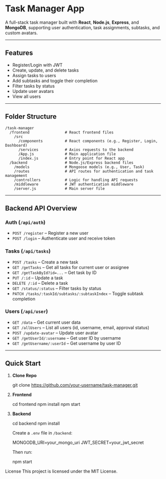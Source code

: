 # Task Manager App

A full-stack task manager built with **React**, **Node.js**, **Express**, and **MongoDB**, supporting user authentication, task assignments, subtasks, and custom avatars.

---

## Features

- Register/Login with JWT
- Create, update, and delete tasks
- Assign tasks to users
- Add subtasks and toggle their completion
- Filter tasks by status
- Update user avatars
- View all users

---
## Folder Structure

```
/task-manager
  /frontend                # React frontend files
    /src
      /components          # React components (e.g., Register, Login, Dashboard)
      /services            # Axios requests to the backend
      /App.js              # Main application file
      /index.js            # Entry point for React app
  /backend                 # Node.js/Express backend files
    /models                # Mongoose models (e.g., User, Task)
    /routes                # API routes for authentication and task management
    /controllers           # Logic for handling API requests
    /middleware            # JWT authentication middleware
    /server.js             # Main server file
```
---

## Backend API Overview

### **Auth (`/api/auth`)**
- `POST /register` – Register a new user  
- `POST /login` – Authenticate user and receive token  

### **Tasks (`/api/tasks`)**
- `POST /tasks` – Create a new task  
- `GET /getTasks` – Get all tasks for current user or assignee  
- `GET /getTaskById?id=...` – Get task by ID  
- `PUT /:id` – Update a task  
- `DELETE /:id` – Delete a task  
- `GET /status/:status` – Filter tasks by status  
- `PATCH /tasks/:taskId/subtasks/:subtaskIndex` – Toggle subtask completion  

### **Users (`/api/user`)**
- `GET /data` – Get current user data  
- `GET /allUsers` – List all users (id, username, email, approval status)  
- `POST /update-avatar` – Update user avatar  
- `GET /getUserId/:username` – Get user ID by username  
- `GET /getUsername/:userId` – Get username by user ID  

---

## Quick Start

1. **Clone Repo**  
   
   git clone https://github.com/your-username/task-manager.git
   

2. **Frontend**  
   
   cd frontend
   npm install
   npm start
   

3. **Backend**  
   
   cd backend
   npm install
   

   Create a `.env` file in `/backend`:
   
   MONGODB_URI=your_mongo_uri
   JWT_SECRET=your_jwt_secret
   

   Then run:
   
   npm start
   

License
This project is licensed under the MIT License.